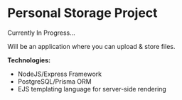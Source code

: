 # Personal Storage Project

Currently In Progress...

Will be an application where you can upload & store files.

**Technologies:**
  - NodeJS/Express Framework
  - PostgreSQL/Prisma ORM
  - EJS templating language for server-side rendering 
